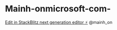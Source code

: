 # Mainh-onmicrosoft-com-

[Edit in StackBlitz next generation editor ⚡️](https://stackblitz.com/~/github.com/Hawthorne001/Mainh-onmicrosoft-com-)
@mainh_on